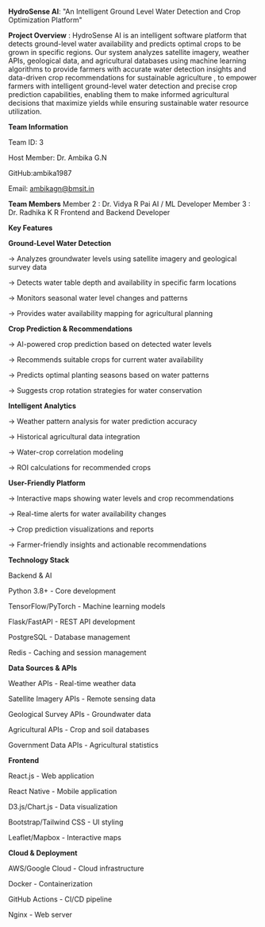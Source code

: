 **HydroSense AI**: "An Intelligent Ground Level Water Detection and Crop Optimization Platform"

**Project Overview** : HydroSense AI is an intelligent software platform that detects ground-level water availability and predicts optimal crops to be grown in specific regions. Our system analyzes satellite imagery, weather APIs, geological data, and agricultural databases using machine learning algorithms to provide farmers with accurate water detection insights and data-driven crop recommendations for sustainable agriculture , to empower farmers with intelligent ground-level water detection and precise crop prediction capabilities, enabling them to make informed agricultural decisions that maximize yields while ensuring sustainable water resource utilization.

**Team Information**

Team ID: 3

Host Member: Dr. Ambika G.N

GitHub:ambika1987

Email: ambikagn@bmsit.in

**Team Members**
Member 2 : Dr. Vidya R Pai AI / ML Developer
Member 3 : Dr. Radhika K R  Frontend and Backend Developer

**Key Features**

**Ground-Level Water Detection**

-> Analyzes groundwater levels using satellite imagery and geological survey data

-> Detects water table depth and availability in specific farm locations

-> Monitors seasonal water level changes and patterns

-> Provides water availability mapping for agricultural planning

**Crop Prediction & Recommendations**

-> AI-powered crop prediction based on detected water levels

-> Recommends suitable crops for current water availability

-> Predicts optimal planting seasons based on water patterns

-> Suggests crop rotation strategies for water conservation

**Intelligent Analytics**

-> Weather pattern analysis for water prediction accuracy

-> Historical agricultural data integration

-> Water-crop correlation modeling

-> ROI calculations for recommended crops

**User-Friendly Platform**

-> Interactive maps showing water levels and crop recommendations

-> Real-time alerts for water availability changes

-> Crop prediction visualizations and reports

-> Farmer-friendly insights and actionable recommendations

**Technology Stack**

Backend & AI

Python 3.8+ - Core development

TensorFlow/PyTorch - Machine learning models

Flask/FastAPI - REST API development

PostgreSQL - Database management

Redis - Caching and session management

**Data Sources & APIs**

Weather APIs - Real-time weather data

Satellite Imagery APIs - Remote sensing data

Geological Survey APIs - Groundwater data

Agricultural APIs - Crop and soil databases

Government Data APIs - Agricultural statistics

**Frontend**

React.js - Web application

React Native - Mobile application

D3.js/Chart.js - Data visualization

Bootstrap/Tailwind CSS - UI styling

Leaflet/Mapbox - Interactive maps

**Cloud & Deployment**

AWS/Google Cloud - Cloud infrastructure

Docker - Containerization

GitHub Actions - CI/CD pipeline

Nginx - Web server
